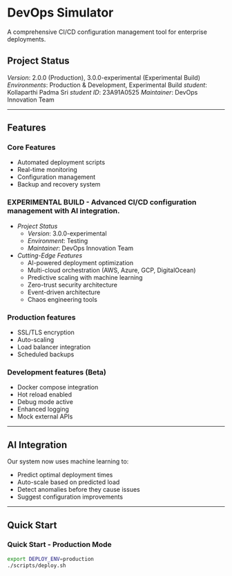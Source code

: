 # DevOps Simulator

A comprehensive CI/CD configuration management tool for enterprise deployments.

## Project Status

*Version*: 2.0.0 (Production), 3.0.0-experimental (Experimental Build)
*Environments*: Production & Development, Experimental Build
*student*: Kollaparthi Padma Sri
*student ID*: 23A91A0525
*Maintainer*: DevOps Innovation Team

---

## Features

### Core Features
- Automated deployment scripts
- Real-time monitoring
- Configuration management
- Backup and recovery system

### EXPERIMENTAL BUILD - Advanced CI/CD configuration management with AI integration.
- *Project Status*
  - *Version*: 3.0.0-experimental
  - *Environment*: Testing
  - *Maintainer*: DevOps Innovation Team
- *Cutting-Edge Features*
  - AI-powered deployment optimization
  - Multi-cloud orchestration (AWS, Azure, GCP, DigitalOcean)
  - Predictive scaling with machine learning
  - Zero-trust security architecture
  - Event-driven architecture
  - Chaos engineering tools

### Production features
- SSL/TLS encryption
- Auto-scaling
- Load balancer integration
- Scheduled backups

### Development features (Beta)
- Docker compose integration
- Hot reload enabled
- Debug mode active
- Enhanced logging
- Mock external APIs

---

## AI Integration
Our system now uses machine learning to:
- Predict optimal deployment times
- Auto-scale based on predicted load
- Detect anomalies before they cause issues
- Suggest configuration improvements

---

## Quick Start

### Quick Start - Production Mode
```bash
export DEPLOY_ENV=production
./scripts/deploy.sh 
